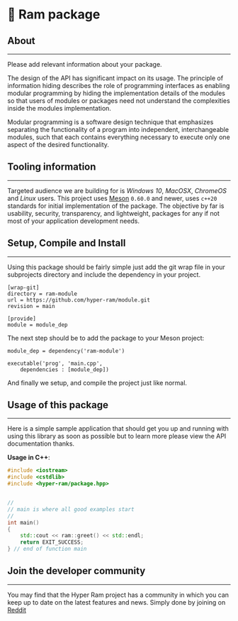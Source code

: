 # 🐐 Ram package

## About

* * *

Please add relevant information about your package.

The design of the API has significant impact on its usage. The principle of
information hiding describes the role of programming interfaces as enabling
modular programming by hiding the implementation details of the modules so that
users of modules or packages need not understand the complexities inside the
modules implementation.

Modular programming is a software design technique that emphasizes separating
the functionality of a program into independent, interchangeable modules, such
that each contains everything necessary to execute only one aspect of the
desired functionality.

## Tooling information

* * *

Targeted audience we are building for is *Windows 10*, *MacOSX*, *ChromeOS*
and *Linux* users. This project uses [Meson](https://mesonbuild.com/) `0.60.0`
and newer, uses `c++20` standards for initial implementation of the package. The
objective by far is usability, security, transparency, and lightweight, packages
for any if not most of your application development needs.

## Setup, Compile and Install

* * *

Using this package should be fairly simple just add the git wrap file
in your subprojects directory and include the dependency in your project.

```console
[wrap-git]
directory = ram-module
url = https://github.com/hyper-ram/module.git
revision = main

[provide]
module = module_dep
```


The next step should be to add the package to your Meson project:

```meson
module_dep = dependency('ram-module')

executable('prog', 'main.cpp',
    dependencies : [module_dep])

```

And finally we setup, and compile the project just like normal.

## Usage of this package

* * *

Here is a simple sample application that should get you up and
running with using this library as soon as possible but to learn
more please view the API documentation thanks.

**Usage in C++**:

```cpp
#include <iostream>
#include <cstdlib>
#include <hyper-ram/package.hpp>


//
// main is where all good examples start
//
int main()
{
    std::cout << ram::greet() << std::endl;
    return EXIT_SUCCESS;
} // end of function main

```

## Join the developer community

* * *

You may find that the Hyper Ram project has a community in which you
can keep up to date on the latest features and news. Simply done by
joining on [Reddit](https://www.reddit.com/r/hyper_ram/)
